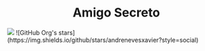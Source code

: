 <h1 align="center"> Amigo Secreto </h1>
<img loading="lazy" src="http://img.shields.io/static/v1?label=STATUS&message=EM%20DESENVOLVIMENTO&color=GREEN&style=for-the-badge"/>
![GitHub Org's stars](https://img.shields.io/github/stars/andrenevesxavier?style=social)
